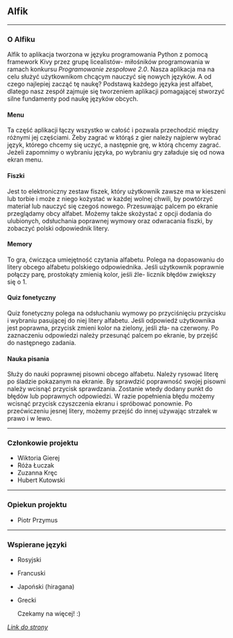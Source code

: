 ## Alfik 
***

### O Alfiku

Alfik to aplikacja tworzona w języku programowania Python z pomocą framework Kivy przez grupę licealistów- miłośników programowania w ramach konkursu _Programowanie zespołowe 2.0_. Nasza aplikacja ma na celu służyć użytkownikom chcącym nauczyć się nowych języków. A od czego najlepiej zacząć tę naukę? Podstawą każdego języka jest alfabet, dlatego nasz zespół zajmuje się tworzeniem aplikacji pomagającej stworzyć silne fundamenty pod naukę języków obcych.

#### Menu

Ta część aplikacji łączy wszystko w całość i pozwala przechodzić między różnymi jej częściami. Żeby zagrać w którąś z gier należy najpierw wybrać język, którego chcemy się uczyć, a następnie grę, w którą chcemy zagrać. Jeżeli zapomnimy o wybraniu języka, po wybraniu gry załaduje się od nowa ekran menu.

#### Fiszki

Jest to elektroniczny zestaw fiszek, który użytkownik zawsze ma w kieszeni lub torbie i może z niego kożystać w każdej wolnej chwili, by powtórzyć materiał lub nauczyć się czegoś nowego. Przesuwając palcem po ekranie przeglądamy obcy alfabet. Możemy także skożystać z opcji dodania do ulubionych, odsłuchania poprawnej wymowy oraz odwracania fiszki, by zobaczyć polski odpowiednik litery.

#### Memory

To gra, ćwicząca umiejętność czytania alfabetu. Polega na dopasowaniu do litery obcego alfabetu polskiego odpowiednika. Jeśli użytkownik poprawnie połączy parę, prostokąty zmienią kolor, jeśli źle- licznik błędów zwiększy się o 1.

#### Quiz fonetyczny

Quiz fonetyczny polega na odsłuchaniu wymowy po przyciśnięciu przycisku i wybraniu pasującej do niej litery alfabetu. Jeśli odpowiedź użytkownika jest poprawna, przycisk zmieni kolor na zielony, jeśli zła- na czerwony. Po zaznaczeniu odpowiedzi należy przesunąć palcem po ekranie, by przejść do następnego zadania.

#### Nauka pisania

Służy do nauki poprawnej pisowni obcego alfabetu. Należy rysować literę po śladzie pokazanym na ekranie. By sprawdzić poprawność swojej pisowni należy wcisnąć przycisk sprawdzania. Zostanie wtedy dodany punkt do błędów lub poprawnych odpowiedzi. W razie popełnienia błędu możemy wcisnąć przycisk czyszczenia ekranu i spróbować ponownie. Po przećwiczeniu jesnej litery, możemy przejść do innej używając strzałek w prawo i w lewo.

***
### Członkowie projektu

- Wiktoria Gierej
- Róża Łuczak
- Zuzanna Kręc
- Hubert Kutowski

***
### Opiekun projektu

- Piotr Przymus

***
### Wspierane języki

- Rosyjski
- Francuski
- Japoński (hiragana)
- Grecki

  Czekamy na więcej! :)


[_Link do strony_](https://wikucha.github.io/Alfik/)

